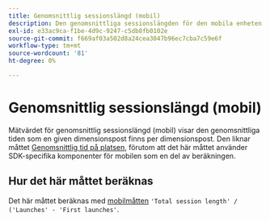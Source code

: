 ```yaml
---
title: Genomsnittlig sessionslängd (mobil)
description: Den genomsnittliga sessionslängden för den mobila enheten.
exl-id: e33ac9ca-f1be-4d9c-9247-c5db8fb0102e
source-git-commit: f669af03a502d8a24cea3047b96ec7cba7c59e6f
workflow-type: tm+mt
source-wordcount: '81'
ht-degree: 0%

---
```


# Genomsnittlig sessionslängd (mobil)

Mätvärdet för genomsnittlig sessionslängd (mobil) visar den genomsnittliga tiden som en given dimensionspost finns per dimensionspost. Den liknar måttet [Genomsnittlig tid på platsen](average-time-on-site.md), förutom att det här måttet använder SDK-specifika komponenter för mobilen som en del av beräkningen.

## Hur det här måttet beräknas

Det här måttet beräknas med [mobilmåtten](https://experienceleague.adobe.com/docs/mobile-services/using/get-started-ug/mobile-metrics/metrics-reference.html) `'Total session length' / ('Launches' - 'First launches'`.
